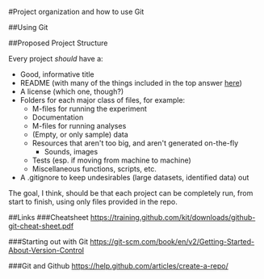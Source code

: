 
#Project organization and how to use Git

##Using Git


##Proposed Project Structure

Every project *should* have a:

- Good, informative title
- README (with many of the things included in the top answer [here](http://stackoverflow.com/questions/2304863/how-to-write-a-good-readme))
- A license (which one, though?)
- Folders for each major class of files, for example:
  - M-files for running the experiment
  - Documentation
  - M-files for running analyses
  - (Empty, or only sample) data
  - Resources that aren't too big, and aren't generated on-the-fly
    - Sounds, images
  - Tests (esp. if moving from machine to machine)
  - Miscellaneous functions, scripts, etc.
- A .gitignore to keep undesirables (large datasets, identified data) out

The goal, I think, should be that each project can be completely run, from start to finish, using only files provided in the repo.

##Links
###Cheatsheet
https://training.github.com/kit/downloads/github-git-cheat-sheet.pdf

###Starting out with Git
https://git-scm.com/book/en/v2/Getting-Started-About-Version-Control


###Git and Github
https://help.github.com/articles/create-a-repo/


